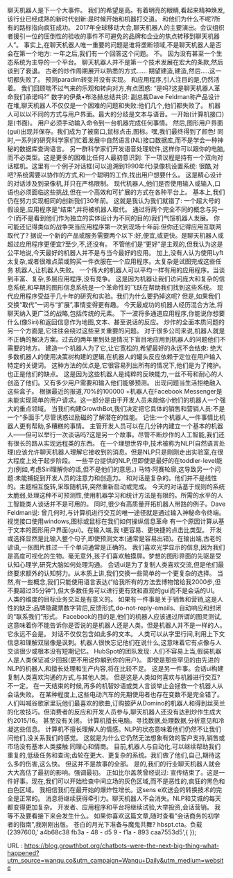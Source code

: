 聊天机器人是下一个大事件。 
 我们的希望是高。有着明亮的眼睛,看起来精神焕发,该行业已经成熟的新时代创新:是时候开始和机器打交道。 
 和他们为什么不呢?所有的路标指向疯狂成功。 
 2017年全球移动大会,聊天机器人的主要演出。会议组织者援引一位的压倒性的验收的事件不可避免的品牌和企业的焦点转移到聊天机器人”。 
 事实上,在聊天机器人唯一重要的问题是谁将垄断领域,不是聊天机器人是否会在第一个地方: 
 一年之后,我们有一个回答这个问题。 
 不。 
 因为没有甚至一个生态系统为主导的一个平台。 
 聊天机器人并不是第一个技术发展在宏大的条款,然后谈到了衰退。 
 古老的炒作周期展开以熟悉的方式…… 
 期望建造,建造,然后.....这一切都失败了。 
 预测paradim转变并没有实现。 
 和应用程序,引人注目的是,仍然活着。 
 我们回顾喘不过气来的乐观和转向对方,有点困惑: 
 “是吗?这是聊天机器人革命我们承诺吗?” 
 数字的伊桑•布洛赫总结共识: 
 副总裁Dave Feldman称产品设计在堆,聊天机器人不仅仅是一个困难的问题和失败:他们几个,他们都失败了。 
 机器人可以以不同的方式与用户界面。最大的分歧是文本与语音。一开始(计算机接口)是(书面)。 
 用户必须手动输入命令到一台机器完成任何事情。 
 然后,图形用户界面(gui)出现并保存。我们成为了被窗口,鼠标点击,图标。嘿,我们最终得到了颜色! 
 同时,一系列的研究科学家们忙着发展中自然语言(NL)接口数据库,而不是学会一种神秘的数据库查询语言。 
 另一群科学家们开发语音处理软件,这样你可以跟你的电脑,而不必类型。这是更多的困难比任何人最初意识到: 
 下一项议程是持有一个双向对话框机。这里有一个例子对话框(可以追溯到1990年代)录像机设置系统: 
 很酷,对吧?系统需要以协作的方式,和一个聪明的工作,找出用户想要什么。 
 这是精心设计的对话涉及到录像机,并只在严格限制。 
 现代机器人,他们是否使用输入或输入,口语也必须面临这些挑战,但在一个高效和可扩展的方式在各种平台上。 
 基本上,我们仍在努力实现相同的创新我们30年前。 
 这就是我认为我们就错了: 
 一个超大号的假设是,应用程序是“结束”,并将被机器人取代。 
 通过将两个完全不同的概念与另一个(而不是看到他们作为独立的实体设计为不同的目的)我们气馁机器人发展。 
 你可能还记得类似的战争哭当应用程序第一次到现场十年前:但你还记得应用互联网取代了? 
 据说一个新的产品或服务需要两个以下:好,便宜,或更快。是聊天机器人或超过应用程序更便宜?至少,不,还没有。 
 不管他们是“更好”是主观的,但我认为这是公平地说,今天最好的机器人并不是与当今最好的应用。 
 加上,没有人认为使用Lyft太复杂,或者很难点菜或购买一件衣服在一个应用程序。太复杂是试图完成这些任务 
 机器人,让机器人失败。 
 一个伟大的机器人可以平均一样有用的应用程序。当谈到丰富、复杂,多层应用程序,没有竞争。 
 这是因为机器让我们访问庞大和复杂的信息系统,和早期的图形信息系统是一个革命性的飞跃在帮助我们找到这些系统。 
 现代应用程序受益于几十年的研究和实验。我们为什么要扔掉这呢? 
 但是,如果我们交换“取代”一词与“扩展”,事情变得更有趣。 
 今天最成功的机器人经历混合方法,将聊天纳入更广泛的战略,包括传统的元素。 
 下一波将多通道应用程序,你能说你想要什么(像Siri)和返回信息作为地图,文本、甚至说话的反应。 
 炒作的全面本质问题的另一个方面是,它往往会绕过这些至关重要的问题。 
 对于很多公司来说,机器人就是不正确的解决方案。过去的两年里到处是情况下盲目地应用到机器人的问题他们不需要的地方。 
 建造一个机器人为了它,让它宽松的,希望最好的永远不会结束: 
 绝大多数机器人的使用决策树构建的逻辑,在机器人的罐头反应依赖于定位在用户输入特定的关键词。 
 这种方法的优点是,它很容易列出所有的情况下,他们是为了掩护。也正是他们的缺点。 
 这是因为这些机器人是纯粹的反映能力,一丝不苟和耐心的人创造了他们。又有多少用户需要和输入他们能够预测。 
 出现问题当生活拒绝融入这些盒子。 
 根据最近的报道,70%的100000 +机器人在Facebook Messenger是未能实现简单的用户请求。这一部分是由于开发人员未能缩小他们的机器人一个强大的重点领域。 
 当我们构建GrowthBot,我们决定把它具体的销售和营销人员:不是一个“多面手”,尽管诱惑过励磁的了解潜在的性能。 
 记住:一个机器人,一件事情比机器人更有帮助,多糟糕的事情。 
 主管开发人员可以在几分钟内建立一个基本的机器人——但可以举行一次谈话吗?这是另一个故事。尽管不断炒作的人工智能,我们还有很长的路从实现远程类的东西。 
 在一个理想世界中,技术被称为NLP(自然语言处理)应该允许聊天机器人理解它接收到的消息。但是NLP只是刚刚走出实验室,在很大程度上处于起步阶段。 
 一些平台提供的NLP,但即使是最好的在toddler-level能力(例如,考虑Siri理解你的话,但不是他们的意思。) 
 马特·阿赛轮廓,这导致另一个问题:未能捕捉到开发人员的注意力和创造力。 
 和对话是复杂的。他们并不是线性的。主题相互旋转,采取随机转,突然重新启动或完成。 
 今天的对话基于规则的系统太脆弱,处理这种不可预测性,使用机器学习和统计方法是有限的。所需的水平的人工智能类人谈话并不是可用的。 
 同时,很少有高质量开拓机器人带路的例子。Dave Feldman说: 
 曾几何时,与计算机进行交互的唯一途径就是通过输入神秘命令终端。视觉接口使用windows,图标或鼠标在我们如何操纵信息革命 
 有一个原因计算从基于文本的图形用户界面(gui)。在输入端,我 
 t更容易、更快捷的点击比类型。 
 开发或选择显然是比输入整个句子,即使预测文本(通常是容易出错)。在输出端,古老的谚语,一张图片胜过一千个单词通常是正确的。 
 我们喜欢光学显示的信息,因为我们是高度可视化的生物。毫无意外,孩子们喜欢触摸屏。梦想的图形界面的先驱是受认知心理学,研究大脑如何处理沟通。 
 会话ui是为了复制人类喜欢交流,但是他们最终要求额外的认知努力。从本质上讲,我们交换一些简单的一个更复杂的选择。 
 当然,有一些概念,我们只能使用语言表达(“给我所有的方法去博物馆给我2000步,但不要超过35分钟”),但大多数任务可以进行更有效和直观的gui而不是会话的UI。 
 人类的维度的目标业务交互是有意义的。 
 如果有一件事是关于销售和营销,这是人性的缺乏:品牌隐藏票数字背后,反馈形式,do-not-reply-emails、自动响应和封闭的“联系我们”形式。 
 Facebook的目的是,他们的机器人应该通过所谓的图灵测试,这意味着你不能告诉你是否说的是机器人还是人类。但是机器人并不是一样的人。它永远不会是。 
 对话不仅仅包含如此多的文本。 
 人类可以从字里行间,利用上下文信息和理解双层像是讽刺。机器人很快忘记他们在说什么,这意味着它有点像与人交谈很少或根本没有短期记忆。 
 HubSpot的团队发现: 
 人们不容易上当,假装机器人是人类保证减少回报(更不用说你躺到你的用户)。 
 即使是那些罕见的由先进的NLP的机器人,和擅长处理和生产内容,将在比较不足。 
 这是另一件事。会话ui构建复制人类喜欢沟通的方式,与其他人类。 
 但是这是人类如何喜欢与机器进行交互? 
 不一定。 
 在一天结束的时候,再多的机智妙语或类人言谈举止会拯救一个机器人从会话失败。 
 在某种程度上,这些电动汽车的先期使用者也存在变数不是完全错了。 
 人们叫喊谷歌家里玩他们最喜欢的歌曲,订购披萨从Domino的机器人和得到丝芙兰的化妆技巧。但消费者的反应和开发人员参与,聊天机器人还没有达到炒作生成大约2015/16。 
 甚至没有关闭。 
 计算机擅长电脑。寻找数据,处理数据,分析意见和冷凝这些信息。 
 计算机不擅长理解人的情感。NLP的状态意味着他们仍然不让我们问他们,没关系我们的感觉。 
 这就是为什么它仍然无法想象有效的客户支持,销售或市场没有基本人类接触:同理心和情商。 
 目前,机器人与自动化,可以继续帮助我们重复的,低级任务和查询;齿轮在更大、更复杂的系统。我们做了他们,自己,期待这么多的伤害,这么快。 
 但这并不是故事的全部。 
 是的,我们的行业聊天机器人就会大大高估了最初的影响。强调最初。 
 正如比尔盖茨曾经说过: 
 宣传结束了。这是一件好事。现在,我们可以开始检查中间立场的灰色区域,而不是恶性的,疯狂的黑色和白色区域。 
 我相信我们在最开始的爆炸性增长。这sens 
 e欢送会的转换技术的完全是正常的。 
 消息将继续获得牵引力。聊天机器人不会消失。NLP和艾城的每天都变得更加复杂。 
 开发者、应用程序和平台将继续试验,大举投资,会话营销。 
 我等不及要看接下来会发生什么。 
 如果你喜欢这篇文章,随时查看“会话商务的初学者的指南”,我刚刚出版。 
 苍白的月光下准备与魔鬼共舞? 
 hbspt.cta。负载(2397600,' a4b68c38 fb3a - 48 - d5 9 - f1a - 893 caa7553d5’,{ }); 
  
   
  URL : https://blog.growthbot.org/chatbots-were-the-next-big-thing-what-happened?utm_source=wanqu.co&utm_campaign=Wanqu+Daily&utm_medium=website